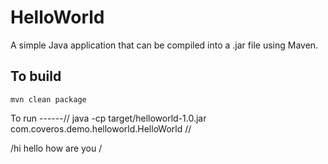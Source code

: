 HelloWorld
==========

A simple Java application that can be compiled into a .jar file using Maven.

To build
--------
    mvn clean package

To run
------//
    java -cp target/helloworld-1.0.jar com.coveros.demo.helloworld.HelloWorld
//

/hi hello how are you  /
